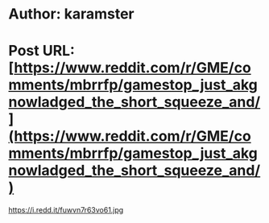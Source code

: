 # Author: karamster
# Post URL: [https://www.reddit.com/r/GME/comments/mbrrfp/gamestop_just_akgnowladged_the_short_squeeze_and/](https://www.reddit.com/r/GME/comments/mbrrfp/gamestop_just_akgnowladged_the_short_squeeze_and/)


https://i.redd.it/fuwvn7r63vo61.jpg